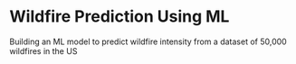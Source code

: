 # Wildfire Prediction Using ML

Building an ML model to predict wildfire intensity from a dataset of 50,000 wildfires in the US
